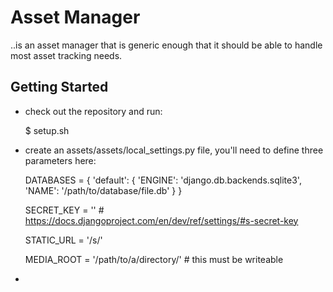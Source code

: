 Asset Manager
=============

..is an asset manager that is generic enough that it should be able to handle most asset tracking needs.





Getting Started
---------------

*    check out the repository and run:

        $ setup.sh

*    create an assets/assets/local_settings.py file, you'll need to define three parameters here:

        DATABASES = {
            'default': {
                'ENGINE': 'django.db.backends.sqlite3',
                'NAME': '/path/to/database/file.db'
            }
        }

        SECRET_KEY = ''  # https://docs.djangoproject.com/en/dev/ref/settings/#s-secret-key

        STATIC_URL = '/s/'

        MEDIA_ROOT = '/path/to/a/directory/'  # this must be writeable



*   

